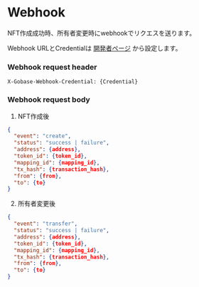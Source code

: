# Webhook

NFT作成成功時、所有者変更時にwebhookでリクエスを送ります。

Webhook URLとCredentialは [開発者ページ](https://developer.gobase.io) から設定します。

### Webhook request header

```
X-Gobase-Webhook-Credential: {Credential}
```

### Webhook request body
1. NFT作成後

```json
{
  "event": "create",
  "status": "success | failure",
  "address": {address},
  "token_id": {token_id},
  "mapping_id": {mapping_id},
  "tx_hash": {transaction_hash},
  "from": {from},
  "to": {to}
}
```

2. 所有者変更後

```json
{
  "event": "transfer",
  "status": "success | failure",
  "address": {address},
  "token_id": {token_id},
  "mapping_id": {mapping_id},
  "tx_hash": {transaction_hash},
  "from": {from},
  "to": {to}
}
```
